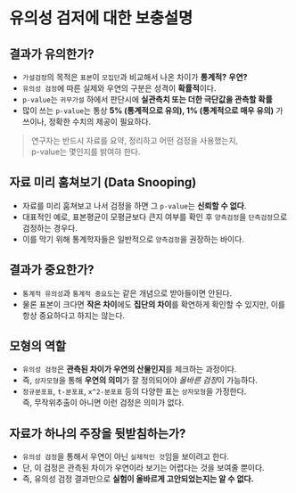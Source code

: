 # 유의성 검저에 대한 보충설명

## 결과가 유의한가?
* `가설검정`의 목적은 `표본`이 `모집단`과 비교해서 나온 차이가 **통계적?** **우연?**
* `유의성 검정`에 따른 실제와 우연의 구분은 성격이 **확률적**이다.
* `p-value`는 `귀무가설` 하에서 판단시에 **실관측치 또는 더한 극단값을 관측할 확률**
* 많이 쓰는 `p-value`는 통상 **5% (통계적으로 유의), 1% (통계적으로 매우 유의)** 가 쓰이나, 정확한 수치의 제공이 필요하다.
> 연구자는 반드시 자료를 요약, 정리하고 어떤 검정을 사용했는지,     
> p-value는 몇인지를 밝여햐 한다.

## 자료 미리 훔쳐보기 (Data Snooping)
* 자료를 미리 훔쳐보고 나서 검정을 하면 그 `p-value`는 **신뢰할 수 없다**.
* 대표적인 예로, 표본평균이 모평균보다 큰지 여부를 확인 후 `양측검정`을 `단측검정`으로 검정하는 경우다.
* 이를 막기 위해 통계학자들은 일반적으로 `양측검정`을 권장하는 바이다.

## 결과가 중요한가?
* `통계적 유의성`과 `통계적 중요도`는 같은 개념으로 받아들이면 안된다.
* 물론 표본이 크다면 **작은 차이**에도 **집단의 차이**를 확연하게 확인할 수 있지만, 이를 항상 중요하다고 하지는 않는다.

## 모형의 역할
* `유의성 검정`은 **관측된 차이가 우연의 산물인지**를 체크하는 과정이다.
* 즉, `상자모형`을 통해 **우연의 의미**가 잘 정의되어야 *올바른 검정*이 가능하다.
* `정규분포표`, `t-분포표`, `x^2-분포표` 등의 다양한 표는 `상자모형`을 가정한다.     
  즉, 무작위추출이 아니면 이런 검정은 의미가 없다.
  
## 자료가 하나의 주장을 뒷받침하는가?
* `유의성 검정`을 통해서 우연이 아닌 `실제적인 것`임을 보이려고 한다.
* 단, 이 검정은 관측된 차이가 우연이라 보기는 어렵다는 것을 보여줄 뿐이다.
* 즉, 유의성 검정 결과만으로 **실험이 올바르게 고안되었는지는 알 수 없다.**